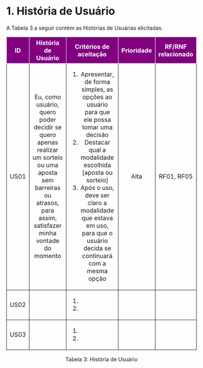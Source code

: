 # 1. História de Usuário

A Tabela 3 a seguir contém as Histórias de Usuárias elicitadas. 

<table>
    <thead>
        <tr style="background-color: purple; color: white" >
            <th style="border-style:solid;border-width:1px;text-align:center">ID</th>
            <th style="border-style:solid;border-width:1px;text-align:center">História de Usuário</th>
            <th style="border-style:solid;border-width:1px;text-align:center">Critérios de aceitação</th>
            <th style="border-style:solid;border-width:1px;text-align:center">Prioridade</th>
            <th style="border-style:solid;border-width:1px;text-align:center">RF/RNF relacionado</th>
        </tr>
    </thead>
    <tbody>
        <tr>
            <span id="ustory-01"></span>
            <td style="border-style:solid;border-width:1px;text-align:center;vertical-align:middle" rowspan="1">US01</td>
            <td style="border-style:solid;border-width:1px;text-align:center;vertical-align:middle" rowspan="1">Eu, como usuário, quero poder decidir se quero apenas realizar um sorteio ou uma aposta sem barreiras ou atrasos, para assim, satisfazer minha vontade do momento</td>
            <td style="border-style:solid;border-width:1px;text-align:center;vertical-align:middle" rowspan="1">
              <ol>
                <li> Apresentar, de forma simples, as opções ao usuário para que ele possa tomar uma decisão</li>
                <li> Destacar qual a modalidade escolhida [aposta ou sorteio]</li>
                <li> Após o uso, deve ser claro a modalidade que estava em uso, para que o usuário decida se continuará com a mesma opção</li>
              </ol>
            </td>
            <td style="border-style:solid;border-width:1px;text-align:center;vertical-align:middle"> Alta </td>
            <td style="border-style:solid;border-width:1px;text-align:center;vertical-align:middle"> RF01, RF05</td>
        </tr>
        <tr>
            <span id="ustory-01"></span>
            <td style="border-style:solid;border-width:1px;text-align:center;vertical-align:middle" rowspan="1">US02</td>
            <td style="border-style:solid;border-width:1px;text-align:center;vertical-align:middle" rowspan="1"> </td>
            <td style="border-style:solid;border-width:1px;text-align:center;vertical-align:middle" rowspan="1">
              <ol>
                <li> </li>
                <li> </li>
              </ol>
            </td>
            <td style="border-style:solid;border-width:1px;text-align:center;vertical-align:middle"> </td>
            <td style="border-style:solid;border-width:1px;text-align:center;vertical-align:middle"> </td>
        </tr>
        <tr>
            <span id="ustory-01"></span>
            <td style="border-style:solid;border-width:1px;text-align:center;vertical-align:middle" rowspan="1">US03</td>
            <td style="border-style:solid;border-width:1px;text-align:center;vertical-align:middle" rowspan="1"> </td>
            <td style="border-style:solid;border-width:1px;text-align:center;vertical-align:middle" rowspan="1">
              <ol>
                <li> </li>
                <li> </li>
              </ol>
            </td>
            <td style="border-style:solid;border-width:1px;text-align:center;vertical-align:middle"> </td>
            <td style="border-style:solid;border-width:1px;text-align:center;vertical-align:middle"> </td>
        </tr>
</table>

<div style="text-align: center">
<p>Tabela 3: História de Usuário</p>
</div>
